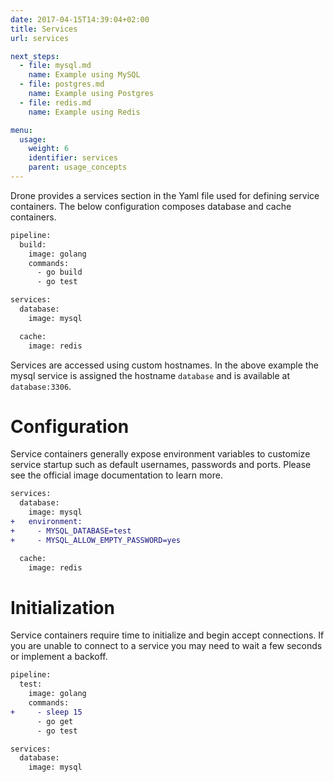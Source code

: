 ```yaml
---
date: 2017-04-15T14:39:04+02:00
title: Services
url: services

next_steps:
  - file: mysql.md
    name: Example using MySQL
  - file: postgres.md
    name: Example using Postgres
  - file: redis.md
    name: Example using Redis

menu:
  usage:
    weight: 6
    identifier: services
    parent: usage_concepts
---
```


Drone provides a services section in the Yaml file used for defining service containers. The below configuration composes database and cache containers.

```diff
pipeline:
  build:
    image: golang
    commands:
      - go build
      - go test

services:
  database:
    image: mysql

  cache:
    image: redis
```

Services are accessed using custom hostnames. In the above example the mysql service is assigned the hostname `database` and is available at `database:3306`.

# Configuration

Service containers generally expose environment variables to customize service startup such as default usernames, passwords and ports. Please see the official image documentation to learn more.

```diff
services:
  database:
    image: mysql
+   environment:
+     - MYSQL_DATABASE=test
+     - MYSQL_ALLOW_EMPTY_PASSWORD=yes

  cache:
    image: redis
```

# Initialization

Service containers require time to initialize and begin accept connections. If you are unable to connect to a service you may need to wait a few seconds or implement a backoff.

```diff
pipeline:
  test:
    image: golang
    commands:
+     - sleep 15
      - go get
      - go test

services:
  database:
    image: mysql
```
